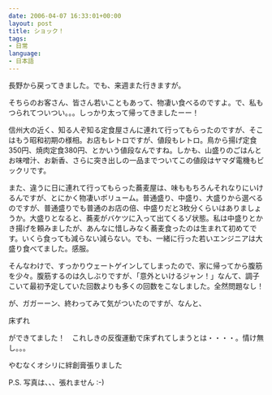 ```yaml
---
date: 2006-04-07 16:33:01+00:00
layout: post
title: ショック！
tags:
- 日常
language:
- 日本語
---
```


長野から戻ってきました。でも、来週また行きますが。

そちらのお客さん、皆さん若いこともあって、物凄い食べるのですよ。で、私もつられてついつい。。。しっかり太って帰ってきましたーー！

信州大の近く、知る人ぞ知る定食屋さんに連れて行ってもらったのですが、そこはもう昭和初期の様相。お店もレトロですが、値段もレトロ。鳥から揚げ定食350円、焼肉定食380円、とかいう値段なんですね。しかも、山盛りのごはんとお味噌汁、お新香、さらに突き出しの一品までついてこの値段はヤマダ電機もビックリです。

また、違うに日に連れて行ってもらった蕎麦屋は、味ももちろんそれなりにいけるんですが、とにかく物凄いボリューム。普通盛り、中盛り、大盛りから選べるのですが、普通盛りでも普通のお店の倍、中盛りだと3枚分くらいはありましょうか。大盛りとなると、蕎麦がバケツに入って出てくるゾ状態。私は中盛りとかき揚げを頼みましたが、あんなに惜しみなく蕎麦食ったのは生まれて初めてです。いくら食っても減らない減らない。でも、一緒に行った若いエンジニアは大盛り食べてました。感服。

そんなわけで、すっかりウェートゲインしてしまったので、家に帰ってから腹筋を少々。腹筋するのは久しぶりですが、「意外といけるジャン！」なんて、調子こいて最初予定していた回数よりも多くの回数をこなしました。全然問題なし！

が、ガガーーン、終わってみて気がついたのですが、なんと、

床ずれ

ができてました！　これしきの反復運動で床ずれてしまうとは・・・・。情け無し。。。

やむなくオシリに絆創膏張りました

P.S. 写真は、、、張れません :-)
